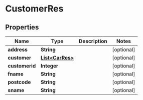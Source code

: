 
# CustomerRes

## Properties
Name | Type | Description | Notes
------------ | ------------- | ------------- | -------------
**address** | **String** |  |  [optional]
**customer** | [**List&lt;CarRes&gt;**](CarRes.md) |  |  [optional]
**customerid** | **Integer** |  |  [optional]
**fname** | **String** |  |  [optional]
**postcode** | **String** |  |  [optional]
**sname** | **String** |  |  [optional]



